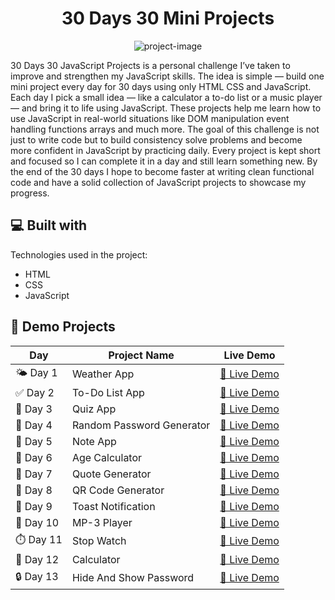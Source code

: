 <h1 align="center" id="title">30 Days 30 Mini Projects</h1>

<p align="center"><img src="https://socialify.git.ci/Praaanaav/30-Days-30-Mini-Project-JS/image?custom_language=JavaScript&amp;font=Bitter&amp;language=1&amp;name=1&amp;owner=1&amp;theme=Light" alt="project-image"></p>

<p id="description">30 Days 30 JavaScript Projects is a personal challenge I’ve taken to improve and strengthen my JavaScript skills. The idea is simple — build one mini project every day for 30 days using only HTML CSS and JavaScript. Each day I pick a small idea — like a calculator a to-do list or a music player — and bring it to life using JavaScript. These projects help me learn how to use JavaScript in real-world situations like DOM manipulation event handling functions arrays and much more. The goal of this challenge is not just to write code but to build consistency solve problems and become more confident in JavaScript by practicing daily. Every project is kept short and focused so I can complete it in a day and still learn something new. By the end of the 30 days I hope to become faster at writing clean functional code and have a solid collection of JavaScript projects to showcase my progress.</p>

  
  
<h2>💻 Built with</h2>

Technologies used in the project:

*   HTML
*   CSS
*   JavaScript

## 🚀 Demo Projects

| Day        | Project Name     | Live Demo |
|------------|------------------|-----------|
| 🌤️ Day 1   | Weather App      | <a href="https://praaanaav.github.io/30-Days-30-Mini-Project-JS/Project-1(%20Weather%20App)/" target="_blank">🔗 Live Demo</a> |
| ✅ Day 2   | To-Do List App   | <a href="https://praaanaav.github.io/30-Days-30-Mini-Project-JS/Project-2(To-Do%20List%20App)/" target="_blank">🔗 Live Demo</a> |
| 🧠 Day 3   | Quiz App         | <a href="https://praaanaav.github.io/30-Days-30-Mini-Project-JS/Project-3(Quiz%20App)/" target="_blank">🔗 Live Demo</a> |
| 🔐 Day 4   | Random Password Generator | <a href="https://praaanaav.github.io/30-Days-30-Mini-Project-JS/Project-4(Random password generator)/" target="_blank">🔗 Live Demo</a> |
| 📝 Day 5   | Note App         | <a href="https://praaanaav.github.io/30-Days-30-Mini-Project-JS/Project-5(Note APP)/" target="_blank">🔗 Live Demo</a> |
| 🎂 Day 6   | Age Calculator   | <a href="https://praaanaav.github.io/30-Days-30-Mini-Project-JS/Project-6(Age Calculator App)/" target="_blank">🔗 Live Demo</a> |
| 💬 Day 7   | Quote Generator  | <a href="https://praaanaav.github.io/30-Days-30-Mini-Project-JS/Project-7(Quote Generator)/" target="_blank">🔗 Live Demo</a> |
| 📱 Day 8   | QR Code Generator | <a href="https://praaanaav.github.io/30-Days-30-Mini-Project-JS/Project-8(QR Generator)/" target="_blank">🔗 Live Demo</a> |
| 🔔 Day 9   | Toast Notification | <a href="https://praaanaav.github.io/30-Days-30-Mini-Project-JS/Project-9( Toast Notification )/" target="_blank">🔗 Live Demo</a> |
| 🎵 Day 10   |  MP-3 Player | <a href="https://praaanaav.github.io/30-Days-30-Mini-Project-JS/Project-10( MP-3 Player)/" target="_blank">🔗 Live Demo</a> |
| ⏱️ Day 11   | Stop Watch           | <a href="https://praaanaav.github.io/30-Days-30-Mini-Project-JS/Project-11( Stop Watch )" target="_blank">🔗 Live Demo</a> |
| 🧮 Day 12   | Calculator           | <a href="https://praaanaav.github.io/30-Days-30-Mini-Project-JS/Project-12 ( Calculator )" target="_blank">🔗 Live Demo</a> |
| 🔒 Day 13   | Hide And Show Password | <a href="https://praaanaav.github.io/30-Days-30-Mini-Project-JS/Project-13( Hide And Show Password)/" target="_blank">🔗 Live Demo</a> |


